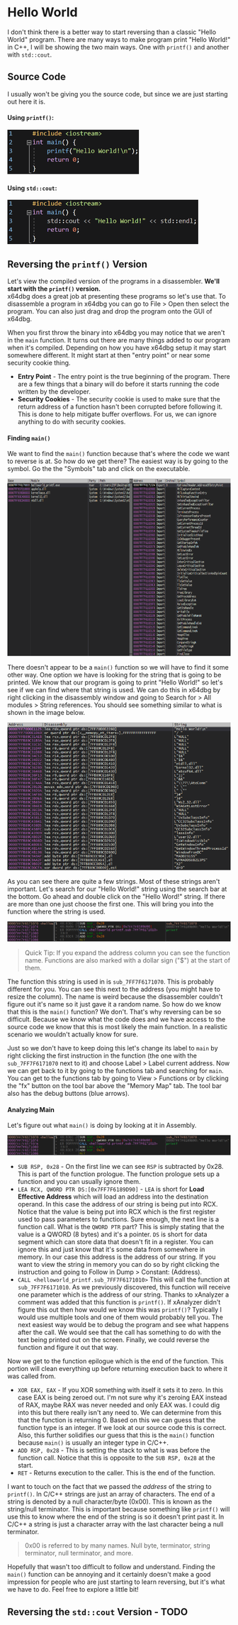 # Hello World
I don't think there is a better way to start reversing than a classic "Hello World" program. There are many ways to make program print "Hello World!" in C++, I will be showing the two main ways. One with `printf()` and another with `std::cout`.

## Source Code
I usually won't be giving you the source code, but since we are just starting out here it is.
#### Using `printf()`:
<p>
  <img height="100" src="[ignore]/HelloWorldPrintf.png">
</p>

#### Using `std::cout`:
<p>
  <img height="100" src="[ignore]/HelloWorldCout.png">
</p>

## Reversing the `printf()` Version
Let's view the compiled version of the programs in a disassembler. **We'll start with the `printf()` version.**  
x64dbg does a great job at presenting these programs so let's use that. To disassemble a program in x64dbg you can go to File > Open then select the program. You can also just drag and drop the program onto the GUI of x64dbg.

When you first throw the binary into x64dbg you may notice that we aren't in the `main` function. It turns out there are many things added to our program when it's compiled. Depending on how you have x64dbg setup it may start somewhere different. It might start at then "entry point" or near some security cookie thing. 
* **Entry Point** - The entry point is the true beginning of the program. There are a few things that a binary will do before it starts running the code written by the developer.
* **Security Cookies** - The security cookie is used to make sure that the return address of a function hasn't been corrupted before following it. This is done to help mitigate buffer overflows. For us, we can ignore anything to do with security cookies.

#### Finding `main()`
We want to find the `main()` function because that's where the code we want to reverse is at. So how do we get there? The easiest way is by going to the symbol. Go the the "Symbols" tab and click on the executable. 
<p align="center">
  <img height="400" src="[ignore]/PrintfSymbols.png">
</p>

There doesn't appear to be a `main()` function so we will have to find it some other way. One option we have is looking for the string that is going to be printed. We know that our program is going to print "Hello World!" so let's see if we can find where that string is used. We can do this in x64dbg by right clicking in the disassembly window and going to Search for > All modules > String references. You should see something similar to what is shown in the image below.

<p align="center">
  <img src="[ignore]/StringReferences.png">
</p>

As you can see there are quite a few strings. Most of these strings aren't important. Let's search for our "Hello World!" string using the search bar at the bottom. Go ahead and double click on the "Hello Word!" string. If there are more than one just choose the first one. This will bring you into the function where the string is used.
<p align="center">
  <img src="[ignore]/PrintfMain.png">
</p>

> Quick Tip: If you expand the address column you can see the function name. Functions are also marked with a dollar sign ("$") at the start of them.

The function this string is used in is `sub_7FF7F6171070`. This is probably different for you. You can see this next to the address (you might have to resize the column). The name is weird because the disassembler couldn't figure out it's name so it just gave it a random name. So how do we know that this is the `main()` function? We don't. That's why reversing can be so difficult. Because we know what the code does and we have access to the source code we know that this is most likely the main function. In a realistic scenario we wouldn't actually know for sure.

Just so we don't have to keep doing this let's change its label to `main` by right clicking the first instruction in the function (the one with the `sub_7FF7F6171070` next to it) and choose Label > Label current address. Now we can get back to it by going to the functions tab and searching for `main`. You can get to the functions tab by going to View > Functions or by clicking the "fx" button on the tool bar above the "Memory Map" tab. The tool bar also has the debug buttons (blue arrows).

#### Analyzing Main
Let's figure out what `main()` is doing by looking at it in Assembly.
<p align="center">
  <img src="[ignore]/PrintfMain.png">
</p>

* `SUB RSP, 0x28` - On the first line we can see `RSP` is subtracted by 0x28. This is part of the function prologue. The function prologue sets up a function and you can usually ignore them.
* `LEA RCX, QWORD PTR DS:[0x7FF7F6189D90]` - `LEA` is short for **Load Effective Address** which will load an address into the destination operand. In this case the address of our string is being put into RCX. Notice that the value is being put into RCX which is the first register used to pass parameters to functions. Sure enough, the next line is a function call. What is the `QWORD PTR` part? This is simply stating that the value is a QWORD (8 bytes) and it's a pointer. `DS` is short for data segment which can store data that doesn't fit in a register. You can ignore this and just know that it's some data from somewhere in memory. In our case this address is the address of our string. If you want to view the string in memory you can do so by right clicking the instruction and going to Follow in Dump > Constant: (Address).
* `CALL <helloworld_printf.sub_7FF7F6171010>` This will call the function at `sub_7FF7F6171010`. As we previously discovered, this function will receive one parameter which is the address of our string. Thanks to xAnalyzer a comment was added that this function is `printf()`. If xAnalyzer didn't figure this out then how would we know this was `printf()`? Typically I would use multiple tools and one of them would probably tell you. The next easiest way would be to debug the program and see what happens after the call. We would see that the call has something to do with the text being printed out on the screen. Finally, we could reverse the function and figure it out that way.

Now we get to the function epilogue which is the end of the function. This portion will clean everything up before returning execution back to where it was called from.

* `XOR EAX, EAX` - If you XOR something with itself it sets it to zero. In this case EAX is being zeroed out. I'm not sure why it's zeroing EAX instead of RAX, maybe RAX was never needed and only EAX was. I could dig into this but there really isn't any need to. We can determine from this that the function is returning 0. Based on this we can guess that the function type is an integer. If we look at our source code this is correct. Also, this further solidifies our guess that this is the `main()` function because `main()` is usually an integer type in C/C++.
* `ADD RSP, 0x28` - This is setting the stack to what is was before the function call. Notice that this is opposite to the `SUB RSP, 0x28` at the start.
* `RET` - Returns execution to the caller. This is the end of the function.

I want to touch on the fact that we passed the *address* of the string to `printf()`. In C/C++ strings are just an array of characters. The end of a string is denoted by a null character/byte (0x00). This is known as the string/null terminator. This is important because something like `printf()` will use this to know where the end of the string is so it doesn't print past it. In C/C++ a string is just a character array with the last character being a null terminator.

> 0x00 is referred to by many names. Null byte, terminator, string terminator, null terminator, and more.

Hopefully that wasn't too difficult to follow and understand. Finding the `main()` function can be annoying and it certainly doesn't make a good impression for people who are just starting to learn reversing, but it's what we have to do. Feel free to explore a little bit!

## Reversing the `std::cout` Version - TODO